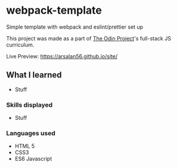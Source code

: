# webpack-template

Simple template with webpack and eslint/prettier set up

This project was made as a part of [The Odin Project](https://www.theodinproject.com/)'s full-stack JS curriculum.

Live Preview: https://arsalan56.github.io/site/

## What I learned

-   Stuff

### Skills displayed

-   Stuff

### Languages used

-   HTML 5
-   CSS3
-   ES6 Javascript

